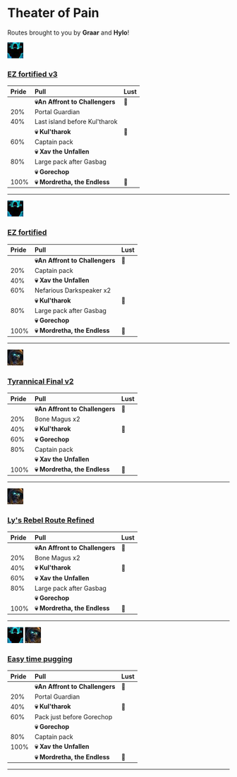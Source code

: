 # Theater of Pain


Routes brought to you by **Graar** and **Hylo**!



![Fortified](../__media/fortified.png)

### [EZ fortified v3](https://raw.githubusercontent.com/holicron/Routes/main/Theater%20of%20Pain/EZ_Fortified_v3.txt)

| Pride | Pull | Lust |
| :-- | :-- | :-- |
| | **💀An Affront to Challengers** | 💢 |
| 20% | Portal Guardian | |
| 40%  | Last island before Kul'tharok | |
|   | **💀 Kul'tharok** | 💢 |
| 60%  | Captain pack | |
|  | **💀 Xav the Unfallen** | |
| 80% | Large pack after Gasbag | |
| |  **💀 Gorechop** | |
| 100% | **💀 Mordretha, the Endless** | 💢 |

---

![Fortified](../__media/fortified.png)

### [EZ fortified](https://raw.githubusercontent.com/holicron/Routes/main/Theater%20of%20Pain/EZ_Fortified.txt)

| Pride | Pull | Lust |
| :-- | :-- | :-- |
| | **💀An Affront to Challengers** | 💢 |
| 20%  | Captain pack | |
| 40% | **💀 Xav the Unfallen** | |
| 60%  | Nefarious Darkspeaker x2 | |
|   | **💀 Kul'tharok** | 💢 |
| 80% | Large pack after Gasbag | |
| |  **💀 Gorechop** | |
| 100% | **💀 Mordretha, the Endless** | 💢 |

---


![Tyrannical](../__media/tyrannical.png)

### [Tyrannical Final v2](https://raw.githubusercontent.com/holicron/Routes/main/Theater%20of%20Pain/Tyrannical_Final_v2.txt)

| Pride | Pull | Lust |
| :-- | :-- | :-- |
| | **💀An Affront to Challengers** | 💢 |
| 20% | Bone Magus x2 | |
| 40% | **💀 Kul'tharok** | 💢 |
| 60% | **💀 Gorechop** | |
| 80%  | Captain pack | |
|  | **💀 Xav the Unfallen** |  |
| 100% | **💀 Mordretha, the Endless** | 💢 |

---

![Tyrannical](../__media/tyrannical.png)

### [Ly's Rebel Route Refined](https://raw.githubusercontent.com/holicron/Routes/main/Theater%20of%20Pain/Ly's_Rebel_Route_Refined.txt)

| Pride | Pull | Lust |
| :-- | :-- | :-- |
| | **💀An Affront to Challengers** | 💢 |
| 20% | Bone Magus x2 | |
| 40% | **💀 Kul'tharok** | 💢 |
| 60% | **💀 Xav the Unfallen** |  |
| 80% | Large pack after Gasbag | |
| |  **💀 Gorechop** | |
| 100% | **💀 Mordretha, the Endless** | 💢 |

---

![Fortified](../__media/fortified.png) ![Tyrannical](../__media/tyrannical.png)

### [Easy time pugging](https://raw.githubusercontent.com/holicron/Routes/main/Theater%20of%20Pain/Easy_time_pugging.txt)

| Pride | Pull | Lust |
| :-- | :-- | :-- |
| | **💀An Affront to Challengers** | 💢 |
| 20%  | Portal Guardian | |
| 40% | **💀 Kul'tharok** | 💢 |
| 60% | Pack just before Gorechop |  |
| | **💀 Gorechop** |  |
| 80% | Captain pack |  |
| 100% | **💀 Xav the Unfallen** |  |
|  | **💀 Mordretha, the Endless** | 💢 |

---
